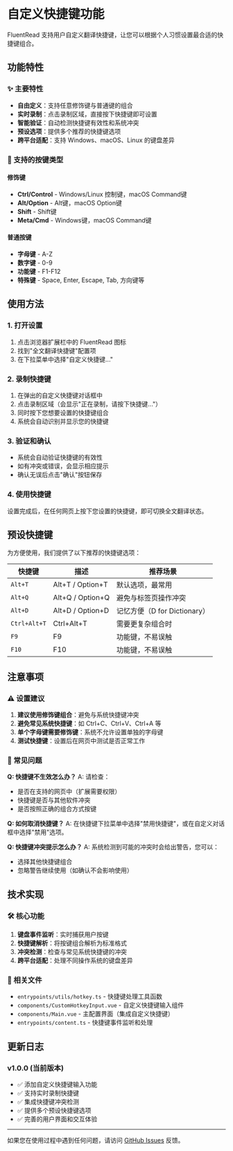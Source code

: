 # 自定义快捷键功能

FluentRead 支持用户自定义翻译快捷键，让您可以根据个人习惯设置最合适的快捷键组合。

## 功能特性

### ✨ 主要特性

- **自由定义**：支持任意修饰键与普通键的组合
- **实时录制**：点击录制区域，直接按下快捷键即可设置
- **智能验证**：自动检测快捷键有效性和系统冲突
- **预设选项**：提供多个推荐的快捷键选项
- **跨平台适配**：支持 Windows、macOS、Linux 的键盘差异

### 🎯 支持的按键类型

#### 修饰键
- **Ctrl/Control** - Windows/Linux 控制键，macOS Command键
- **Alt/Option** - Alt键，macOS Option键  
- **Shift** - Shift键
- **Meta/Cmd** - Windows键，macOS Command键

#### 普通按键
- **字母键** - A-Z
- **数字键** - 0-9
- **功能键** - F1-F12
- **特殊键** - Space, Enter, Escape, Tab, 方向键等

## 使用方法

### 1. 打开设置

1. 点击浏览器扩展栏中的 FluentRead 图标
2. 找到"全文翻译快捷键"配置项
3. 在下拉菜单中选择"自定义快捷键..."

### 2. 录制快捷键

1. 在弹出的自定义快捷键对话框中
2. 点击录制区域（会显示"正在录制，请按下快捷键..."）
3. 同时按下您想要设置的快捷键组合
4. 系统会自动识别并显示您的快捷键

### 3. 验证和确认

- 系统会自动验证快捷键的有效性
- 如有冲突或错误，会显示相应提示
- 确认无误后点击"确认"按钮保存

### 4. 使用快捷键

设置完成后，在任何网页上按下您设置的快捷键，即可切换全文翻译状态。

## 预设快捷键

为方便使用，我们提供了以下推荐的快捷键选项：

| 快捷键 | 描述 | 推荐场景 |
|--------|------|----------|
| `Alt+T` | Alt+T / Option+T | 默认选项，最常用 |
| `Alt+Q` | Alt+Q / Option+Q | 避免与标签页操作冲突 |
| `Alt+D` | Alt+D / Option+D | 记忆方便（D for Dictionary） |
| `Ctrl+Alt+T` | Ctrl+Alt+T | 需要更复杂组合时 |
| `F9` | F9 | 功能键，不易误触 |
| `F10` | F10 | 功能键，不易误触 |

## 注意事项

### ⚠️ 设置建议

1. **建议使用修饰键组合**：避免与系统快捷键冲突
2. **避免常见系统快捷键**：如 Ctrl+C、Ctrl+V、Ctrl+A 等
3. **单个字母键需要修饰键**：系统不允许设置单独的字母键
4. **测试快捷键**：设置后在网页中测试是否正常工作

### 🔧 常见问题

**Q: 快捷键不生效怎么办？**
A: 请检查：
- 是否在支持的网页中（扩展需要权限）
- 快捷键是否与其他软件冲突
- 是否按照正确的组合方式按键

**Q: 如何取消快捷键？**
A: 在快捷键下拉菜单中选择"禁用快捷键"，或在自定义对话框中选择"禁用"选项。

**Q: 快捷键冲突提示怎么办？**
A: 系统检测到可能的冲突时会给出警告，您可以：
- 选择其他快捷键组合
- 忽略警告继续使用（如确认不会影响使用）

## 技术实现

### 🛠️ 核心功能

1. **键盘事件监听**：实时捕获用户按键
2. **快捷键解析**：将按键组合解析为标准格式
3. **冲突检测**：检查与常见系统快捷键的冲突
4. **跨平台适配**：处理不同操作系统的键盘差异

### 📁 相关文件

- `entrypoints/utils/hotkey.ts` - 快捷键处理工具函数
- `components/CustomHotkeyInput.vue` - 自定义快捷键输入组件
- `components/Main.vue` - 主配置界面（集成自定义快捷键）
- `entrypoints/content.ts` - 快捷键事件监听和处理

## 更新日志

### v1.0.0 (当前版本)
- ✅ 添加自定义快捷键输入功能
- ✅ 支持实时录制快捷键
- ✅ 集成快捷键冲突检测
- ✅ 提供多个预设快捷键选项
- ✅ 完善的用户界面和交互体验

---

如果您在使用过程中遇到任何问题，请访问 [GitHub Issues](https://github.com/Bistutu/FluentRead/issues) 反馈。
